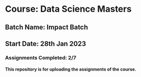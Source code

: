# Course: Data Science Masters
## Batch Name: Impact Batch
## Start Date: 28th Jan 2023
### Assignments Completed: 2/7

#### This repository is for uploading the assignments of the course.
